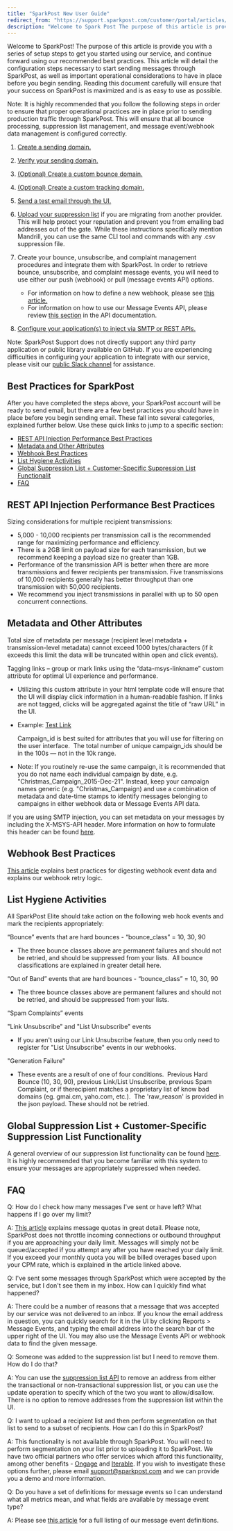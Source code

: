 ```yaml
---
title: "SparkPost New User Guide"
redirect_from: "https://support.sparkpost.com/customer/portal/articles/2670627-sparkpost-new-user-guide"
description: "Welcome to Spark Post The purpose of this article is provide you with a series of setup steps to get you started using our service and continue forward using our recommended best practices This article will detail the configuration steps necessary to start sending messages through Spark Post as well..."
---
```


Welcome to SparkPost! The purpose of this article is provide you with a series of setup steps to get you started using our service, and continue forward using our recommended best practices. This article will detail the configuration steps necessary to start sending messages through SparkPost, as well as important operational considerations to have in place before you begin sending. Reading this document carefully will ensure that your success on SparkPost is maximized and is as easy to use as possible. 

Note: It is highly recommended that you follow the following steps in order to ensure that proper operational practices are in place prior to sending production traffic through SparkPost. This will ensure that all bounce processing, suppression list management, and message event/webhook data management is configured correctly.

1. [Create a sending domain.](https://support.sparkpost.com/customer/en/portal/articles/1933318-creating-sending-domains)

1. [Verify your sending domain.](https://support.sparkpost.com/customer/portal/articles/1933360-verify-sending-domains)

1. [(Optional) Create a custom bounce domain.](https://support.sparkpost.com/customer/portal/articles/2371794-configuring-a-custom-bounce-domain)

1. [(Optional) Create a custom tracking domain.](https://support.sparkpost.com/customer/en/portal/articles/2139249-enabling-multiple-custom-tracking-domains?b_id=7411)

1. [Send a test email through the UI.](https://support.sparkpost.com/customer/portal/articles/1929893-previewing-and-sending-test-emails)

1. [Upload your suppression list](https://support.sparkpost.com/customer/portal/articles/1929891) if you are migrating from another provider. This will help protect your reputation and prevent you from emailing bad addresses out of the gate. While these instructions specifically mention Mandrill, you can use the same CLI tool and commands with any .csv suppression file.

1. Create your bounce, unsubscribe, and complaint management procedures and integrate them with SparkPost. In order to retrieve bounce, unsubscribe, and complaint message events, you will need to use either our push (webhook) or pull (message events API) options.

    * For information on how to define a new webhook, please see [this article.](https://support.sparkpost.com/customer/en/portal/articles/1929974-defining-webhooks?b_id=7411)
    * For information on how to use our Message Events API, please review [this section](https://developers.sparkpost.com/api/message-events.html) in the API documentation. ​

1. [Configure your application(s) to inject via SMTP or REST APIs.](https://support.sparkpost.com/customer/portal/articles/1929887-sending-your-first-email)

Note: SparkPost Support does not directly support any third party application or public library available on GitHub. If you are experiencing difficulties in configuring your application to integrate with our service, please visit our [public Slack channel](https://sparkpost-community.slack.com/) for assistance.

## Best Practices for SparkPost

After you have completed the steps above, your SparkPost account will be ready to send email, but there are a few best practices you should have in place before you begin sending email. These fall into several categories, explained further below. Use these quick links to jump to a specific section:

* [REST API Injection Performance Best Practices](#link-api)
* [Metadata and Other Attributes](#lnk-metadata)
* [Webhook Best Practices](#lnk-webhooks)
* [List Hygiene Activities](#lnk-list-hygiene)
* [Global Suppression List + Customer-Specific Suppression List Functionalit](#lnk-suppression)
* [FAQ](#lnk-faq)

## <a id="lnk-api">REST API Injection Performance Best Practices</a>

Sizing considerations for multiple recipient transmissions:

* 5,000 - 10,000 recipients per transmission call is the recommended range for maximizing performance and efficiency.
* There is a 2GB limit on payload size for each transmission, but we recommend keeping a payload size no greater than 1GB.
* Performance of the transmission API is better when there are more transmissions and fewer recipients per transmission. Five transmissions of 10,000 recipients generally has better throughput than one transmission with 50,000 recipients.
* We recommend you inject transmissions in parallel with up to 50 open concurrent connections.  

## <a id="lnk-metadata">Metadata and Other Attributes</a>

Total size of metadata per message (recipient level metadata + transmission-level metadata) cannot exceed 1000 bytes/characters (if it exceeds this limit the data will be truncated within open and click events).

Tagging links – group or mark links using the “data-msys-linkname” custom attribute for optimal UI experience and performance.

* Utilizing this custom attribute in your html template code will ensure that the UI will display click information in a human-readable fashion. If links are not tagged, clicks will be aggregated against the title of “raw URL” in the UI.
* Example: <a data-msys-linkname="Test_Link" href="http://www.google.com">Test Link</a>

    Campaign_id is best suited for attributes that you will use for filtering on the user interface.  The total number of unique campaign_ids should be in the 100s — not in the 10k range.

* Note: If you routinely re-use the same campaign, it is recommended that you do not name each individual campaign by date, e.g. "Christmas_Campaign_2015-Dec-21". Instead, keep your campaign names generic (e.g. "Christmas_Campaign) and use a combination of metadata and date-time stamps to identify messages belonging to campaigns in either webhook data or Message Events API data.

If you are using SMTP injection, you can set metadata on your messages by including the X-MSYS-API header. More information on how to formulate this header can be found [here](https://developers.sparkpost.com/api/smtp-api.html).
​ 

## <a id="lnk-webhooks">Webhook Best Practices</a>

[This article](https://support.sparkpost.com/customer/en/portal/articles/2220552-best-practices-for-managing-webhook-data-streams#Webhook) explains best practices for digesting webhook event data and explains our webhook retry logic.

## <a id="lnk-list-hygiene">List Hygiene Activities</a>

All SparkPost Elite should take action on the following web hook events and mark the recipients appropriately:

“Bounce” events that are hard bounces - “bounce_class” = 10, 30, 90

*   ​The three bounce classes above are permanent failures and should not be retried, and should be suppressed from your lists.  All bounce classifications are explained in greater detail here.

“Out of Band” events that are hard bounces - “bounce_class” = 10, 30, 90​

*   ​The three bounce classes above are permanent failures and should not be retried, and should be suppressed from your lists.

“Spam Complaints” events

"Link Unsubscribe" and "List Unsubscribe" events

*   ​If you aren't using our Link Unsubscribe feature, then you only need to register for "List Unsubscribe" events in our webhooks.

"Generation Failure"

*   ​These events are a result of one of four conditions.  Previous Hard Bounce (10, 30, 90), previous Link/List Unsubscribe, previous Spam Complaint, or if therecipient matches a proprietary list of know bad domains (eg. gmai.cm, yaho.com, etc.).  The 'raw_reason' is provided in the json payload. These should not be retried. 

## <a id="lnk-suppression">Global Suppression List + Customer-Specific Suppression List Functionality</a>

A general overview of our suppression list functionality can be found [here](https://support.sparkpost.com/customer/portal/articles/1929891). It is highly recommended that you become familiar with this system to ensure your messages are appropriately suppressed when needed.

## <a id="lnk-faq">FAQ</a>

Q: How do I check how many messages I've sent or have left? What happens if I go over my limit?

A: [This article](https://support.sparkpost.com/customer/en/portal/articles/2030894-daily-and-monthly-quota-limits?b_id=7411) explains message quotas in great detail. Please note, SparkPost does not throttle incoming connections or outbound throughput if you are approaching your daily limit. Messages will simply not be queued/accepted if you attempt any after you have reached your daily limit. If you exceed your monthly quota you will be billed overages based upon your CPM rate, which is explained in the article linked above.

Q: I've sent some messages through SparkPost which were accepted by the service, but I don't see them in my inbox. How can I quickly find what happened?

A: There could be a number of reasons that a message that was accepted by our service was not delivered to an inbox. If you know the email address in question, you can quickly search for it in the UI by clicking Reports > Message Events, and typing the email address into the search bar of the upper right of the UI. You may also use the Message Events API or webhook data to find the given message.

Q: Someone was added to the suppression list but I need to remove them. How do I do that?

A: You can use the [suppression list API](https://developers.sparkpost.com/api/suppression-list.html#suppression-list-retrieve,-delete-delete) to remove an address from either the transactional or non-transactional suppression list, or you can use the update operation to specify which of the two you want to allow/disallow. There is no option to remove addresses from the suppression list within the UI.

Q: I want to upload a recipient list and then perform segmentation on that list to send to a subset of recipients. How can I do this in SparkPost?

A: This functionality is not available through SparkPost. You will need to perform segmentation on your list prior to uploading it to SparkPost. We have two official partners who offer services which afford this functionality, among other benefits - [Ongage](https://www.ongage.com/) and [Iterable](https://iterable.com/). If you wish to investigate these options further, please email support@sparkpost.com and we can provide you a demo and more information.

Q: Do you have a set of definitions for message events so I can understand what all metrics mean, and what fields are available by message event type?

A: Please see [this article](https://support.sparkpost.com/customer/en/portal/articles/1976204-webhook-event-reference?b_id=7411) for a full listing of our message event definitions.